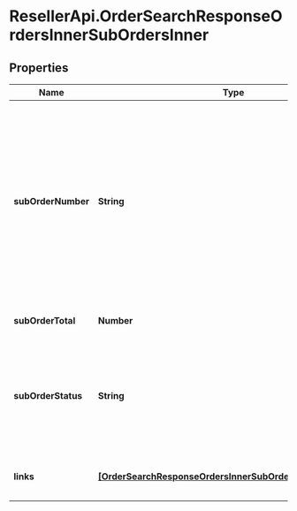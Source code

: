 # ResellerApi.OrderSearchResponseOrdersInnerSubOrdersInner

## Properties

Name | Type | Description | Notes
------------ | ------------- | ------------- | -------------
**subOrderNumber** | **String** | The sub order number. The two-digit prefix is the warehouse code of the warehouse nearest to the reseller. The middle number is the order number. The two-digit suffix is the sub order number. | [optional] 
**subOrderTotal** | **Number** | The total for the suborder. | [optional] 
**subOrderStatus** | **String** | The status of the suborder. One of:- Shipped, Canceled, Backordered, Processing, On Hold, Delivered | [optional] 
**links** | [**[OrderSearchResponseOrdersInnerSubOrdersInnerLinksInner]**](OrderSearchResponseOrdersInnerSubOrdersInnerLinksInner.md) | Link to Order Details for the sub order(s). | [optional] 


